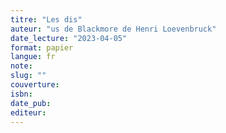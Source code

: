 ```yaml
---
titre: "Les dis"
auteur: "us de Blackmore de Henri Loevenbruck"
date_lecture: "2023-04-05"
format: papier
langue: fr
note:
slug: ""
couverture: 
isbn: 
date_pub: 
editeur: 
---
```


